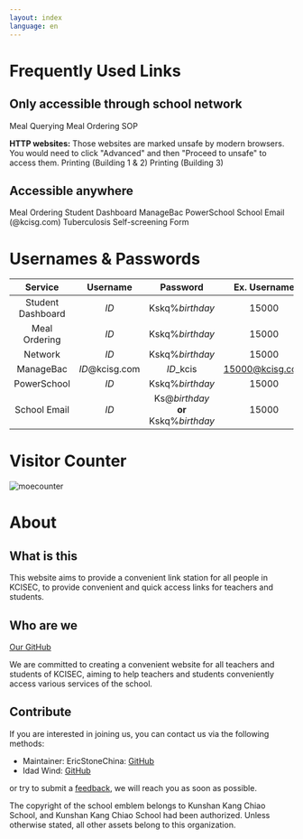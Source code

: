 ```yaml
---
layout: index
language: en
---
```


# Frequently Used Links

## Only accessible through school network

<buttonlink href="https://ordering.kcisec.com/chaxun.asp">Meal Querying</buttonlink>
<buttonlink href="https://ordering.kcisec.com/index.asp">Meal Ordering</buttonlink>
<buttonlink href="https://sop.kcisec.com/">SOP</buttonlink>

**HTTP websites:**
Those websites are marked unsafe by modern browsers. You would need to click "Advanced" and then "Proceed to unsafe" to access them.
<buttonlink href="http://192.168.80.60/">Printing (Building 1 & 2)</buttonlink>
<buttonlink href="http://192.168.80.68/">Printing (Building 3)</buttonlink>

## Accessible anywhere

<buttonlink href="https://ordering.kcisec.com/ordering">Meal Ordering</buttonlink>
<buttonlink href="https://portal.kcisec.com/China">Student Dashboard</buttonlink>
<buttonlink href="https://kcisec.managebac.cn">ManageBac</buttonlink>
<buttonlink href="https://powerschool.kcisec.org.cn/public/">PowerSchool</buttonlink>
<buttonlink href="https://mail.kcisg.com">School Email (@kcisg.com)
</buttonlink>
<buttonlink href="https://portal.kcisec.com/login/Account/LogHC">Tuberculosis Self-screening Form</buttonlink>



# Usernames & Passwords

|Service|Username|Password|Ex. Username|Ex. Password|
|:---:|:---:|:---:|:---:|:---:|
|Student Dashboard|*ID*|Kskq%*birthday*|15000|Kskq%20080909|
|Meal Ordering|*ID*|Kskq%*birthday*|15000|Kskq%20080909|
|Network|*ID*|Kskq%*birthday*|15000|Kskq%20080909|
|ManageBac|*ID*@kcisg.com|*ID*_kcis|15000@kcisg.com|15000_kcis|
|PowerSchool|*ID*|Kskq%*birthday*|15000|Kskq%20080909|
|School Email|*ID*|Ks@*birthday* **or** Kskq%*birthday*|15000|Ks@20080909|

# Visitor Counter
![moecounter](https://count.getloli.com/@kcisecnav?name=kcisecnav&theme=gelbooru&darkmode=0)
# About

## What is this

This website aims to provide a convenient link station for all people in KCISEC, to provide convenient and quick access links for teachers and students.

## Who are we

[Our GitHub](https://www.github.com/KCISEastCampus)

We are committed to creating a convenient website for all teachers and students of KCISEC, aiming to help teachers and students conveniently access various services of the school.

## Contribute

If you are interested in joining us, you can contact us via the following methods:
- Maintainer: EricStoneChina: [GitHub](https://github.com/EricStoneChina)
- Idad Wind: [GitHub](https://www.github.com/idadwind1)

or try to submit a [feedback](mailto:mailto:report@kcisec.site), we will reach you as soon as possible.

The copyright of the school emblem belongs to Kunshan Kang Chiao School, and Kunshan Kang Chiao School had been authorized. Unless otherwise stated, all other assets belong to this organization.
